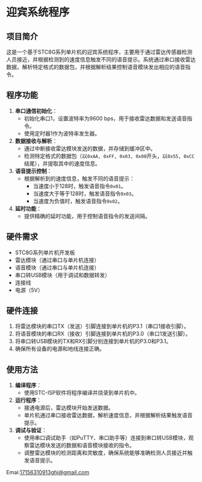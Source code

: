 # 迎宾系统程序

## 项目简介
这是一个基于STC8G系列单片机的迎宾系统程序，主要用于通过雷达传感器检测人员接近，并根据检测到的速度信息触发不同的语音提示。系统通过串口接收雷达数据，解析特定格式的数据包，并根据解析结果控制语音模块发出相应的语音指令。

## 程序功能
1. **串口通信初始化**：
   - 初始化串口1，设置波特率为9600 bps，用于接收雷达数据和发送语音指令。
   - 使用定时器1作为波特率发生器。
2. **数据接收与解析**：
   - 通过中断接收雷达模块发送的数据，并存储到缓冲区中。
   - 检测特定格式的数据包（以`0xAA, 0xFF, 0x03, 0x00`开头，以`0x55, 0xCC`结尾），并提取其中的速度信息。
3. **语音提示控制**：
   - 根据解析到的速度信息，触发不同的语音提示：
     - 当速度小于128时，触发语音指令`0x01`。
     - 当速度大于等于128时，触发语音指令`0x03`。
     - 当速度为负值时，触发语音指令`0x02`。
4. **延时功能**：
   - 提供精确的延时功能，用于控制语音指令的发送间隔。

## 硬件需求
- STC8G系列单片机开发板
- 雷达模块（通过串口与单片机连接）
- 语音模块（通过串口与单片机连接）
- 串口转USB模块（用于调试和数据转发）
- 连接线
- 电源（5V）

## 硬件连接
1. 将雷达模块的串口TX（发送）引脚连接到单片机的P3.1（串口1接收引脚）。
2. 将语音模块的串口RX（接收）引脚连接到单片机的P3.0（串口1发送引脚）。
3. 将串口转USB模块的TX和RX引脚分别连接到单片机的P3.0和P3.1。
4. 确保所有设备的电源和地线连接正确。

## 使用方法
1. **编译程序**：
   - 使用STC-ISP软件将程序编译并烧录到单片机中。
2. **运行程序**：
   - 接通电源后，雷达模块开始发送数据。
   - 单片机通过串口接收雷达数据，解析速度信息，并根据解析结果触发语音提示。
3. **调试与验证**：
   - 使用串口调试助手（如PuTTY、串口助手等）连接到串口转USB模块，观察雷达模块发送的数据和语音模块接收的指令。
   - 调整雷达模块的检测距离和灵敏度，确保系统能够准确检测人员接近并触发语音提示。

Emai:17156310913ghj@gmail.com
